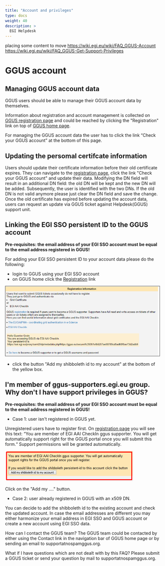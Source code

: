 ```yaml
---
title: "Account and privileges"
type: docs
weight: 40
description: >
  EGI Helpdesk 
---
```


placing some content to move
https://wiki.egi.eu/wiki/FAQ_GGUS-Account
https://wiki.egi.eu/wiki/FAQ_GGUS-Get-Support-Privileges

# GGUS account

## Managing GGUS account data

GGUS users should be able to manage their GGUS account data by themselves.

Information about registration and account management is collected on 
[GGUS registration page](https://ggus.eu/?mode=register_info) 
and could be reached by clicking the "Registration" link on top of 
[GGUS home page](http://ggus.org/).

For managing the GGUS account data the user has to click the link “Check your GGUS account”
at the bottom of this page.

## Updating the persomal certifcate information

Users should update their certificate information before their old certificate expires.
They can navigate to the [registration page](https://ggus.eu/?mode=register_info),
click the link "Check your GGUS account" and update their data. Modifying the DN field will
result in an additional DN field: the old DN will be kept and the new DN will be added.
Subsequently, the user is identified with the two DNs. If the old DN is not valid anymore
please just clear the DN field and save the change. Once the old certificate has expired
before updating the account data, users can request an update via GGUS ticket against
Helpdesk(GGUS) support unit.

## Linking the EGI SSO persistent ID to the GGUS account

**Pre-requisites: the email address of your EGI SSO account must be equal to the email address registered in GGUS!**

For adding your EGI SSO persistent ID to your account data please do the following:

- login to GGUS using your EGI SSO account
- on GGUS home click the [Registration](https://ggus.eu/?mode=register_info) link

![your account information](GGUS_EGI_AAI_1.png)

- click the button "Add my shibboleth id to my account" at the bottom of the yellow box.

## I'm member of ggus-supporters.egi.eu group. Why don't I have support privileges in GGUS?

**Pre-requisites: the email address of your EGI SSO account must be equal to the email address registered in GGUS!**

- Case 1: user isn't registered in GGUS yet.

Unregistered users have to register first. On [registration page](https://ggus.eu/?mode=register_info)
you will see this text: “You are member of EGI AAI CheckIn ggus supporter. You will get
automatically support right for the GGUS portal once you will submit this form.“
Support permissions will be granted automatically.

![Updating PersistentID](Account_Update_PersistentID.png)

Click on the "Add my ...." button.

- Case 2: user already registered in GGUS with an x509 DN.

You can decide to add the shibboleth id to the existing account and check the updated account.
In case the email addresses are different you may either harmonize your email address in EGI SSO
and GGUS account or create a new account using EGI SSO data.

How can I contact the GGUS team?
The GGUS team could be contacted by either using the Contact link in the navigation bar of GGUS
home page or by sending an email to supportatnospamggus.org.

What if I have questions which are not dealt with by this FAQ?
Please submit a GGUS ticket or send your question by mail to supportatnospamggus.org.

